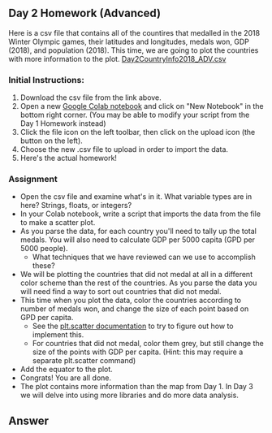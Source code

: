 ## Day 2 Homework (Advanced)

Here is a csv file that contains all of the countires that medalled in the 2018 Winter Olympic games, their latitudes and longitudes, medals won, GDP (2018), and population (2018). This time, we are going to plot the countries with more information to the plot.
[Day2CountryInfo2018_ADV.csv](https://ucd-python-bootcamp.github.io/Bootcamp-2021/HW_files/Day2CountryInfo2018_ADV.csv) 

### Initial Instructions:
  1. Download the csv file from the link above. 
  2. Open a new [Google Colab notebook](https://colab.research.google.com/) and click on "New Notebook" in the bottom right corner. (You may be able to modify your script from the Day 1 Homework instead)
  3. Click the file icon on the left toolbar, then click on the upload icon (the button on the left).
  4. Choose the new .csv file to upload in order to import the data.
  5. Here's the actual homework!
  
### Assignment
  - Open the csv file and examine what's in it. What variable types are in here? Strings, floats, or integers? 
  - In your Colab notebook, write a script that imports the data from the file to make a scatter plot.
  - As you parse the data, for each country you'll need to tally up the total medals. You will also need to calculate GDP per 5000 capita (GPD per 5000 people).
    - What techniques that we have reviewed can we use to accomplish these?
  - We will be plotting the countries that did not medal at all in a different color scheme than the rest of the countries. As you parse the data you will need find a way to sort out countries that did not medal.
  - This time when you plot the data, color the countries according to number of medals won, and change the size of each point based on GPD per capita.
    - See the [plt.scatter documentation](https://matplotlib.org/stable/api/_as_gen/matplotlib.pyplot.scatter.html) to try to figure out how to implement this.
    - For countries that did not medal, color them grey, but still change the size of the points with GDP per capita. (Hint: this may require a separate plt.scatter command)
  - Add the equator to the plot.
  - Congrats! You are all done.
  - The plot contains more information than the map from Day 1. In Day 3 we will delve into using more libraries and do more data analysis.

  
## Answer

